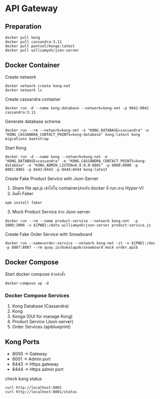 # API Gateway
## Preparation
```
docker pull kong
docker pull cassandra:3.11
docker pull pantsel/konga:latest
docker pull williamyeh/json-server
```
## Docker Container
Create network
```
docker network create kong-net
docker network ls
```

Create cassandra container
```
docker run -d --name kong-database --network=kong-net -p 9042:9042 cassandra:3.11
```

Generate database schema
```
docker run --rm --network=kong-net -e "KONG_DATABASE=cassandra" -e "KONG_CASSANDRA_CONTACT_POINTS=kong-database" kong:latest kong migrations bootstrap
```

Start Kong
```
docker run -d --name kong --network=kong-net -e "KONG_DATABASE=cassandra" -e "KONG_CASSANDRA_CONTACT_POINTS=kong-database" -e "KONG_ADMIN_LISTEN=0.0.0.0:8001" -p 8000:8000 -p 8001:8001 -p 8443:8443 -p 8444:8444 kong:latest
```

Create Fake Product Service with Json-Server
1. Share file api.js เข้าไปใน container(สำหรับ docker ที่ run ผ่าน Hyper-V)
2. ติดตั้ง Faker
``` 
npm install faker
```
3. Mock Product Service ด้วย Json-server
```
docker run --rm --name product-service --network kong-net  -p 3000:3000 -v ${PWD}:/data williamyeh/json-server product-service.js
```

Create Fake Order Service with Snowboard
```
docker run --name=order-service --network kong-net -it -v ${PWD}:/doc -p 8087:8087 --rm quay.io/bukalapak/snowboard mock order.apib
```


## Docker Compose
Start docker compose ด้วยคำสั่ง
```
docker-compose up -d
```

### Docker Compose Services
1. Kong Database (Cassandra)
2. Kong
3. Konga (GUI for manage Kong)
4. Product Service (Json-server)
5. Order Services (apiblueprint)

## Kong Ports
* 8000 -> Gateway
* 8001 -> Admin port
* 8443 -> Https gateway
* 8444 -> Https admin port

check kong status
```
curl http://localhost:8001
curl http://localhost:8001/status
```
